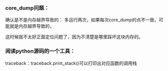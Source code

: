 ### core_dump问题：

确认是不是内存越界导致的： 多运行两次，如果每次core_dump的点不一致，可能就是内存越界导致的，

这时候就不太好正面定位问题了，因为不清楚是哪里踩坏这块内存的。


### 阅读python源码的一个工具：

traceback：traceback.print_stack()可以打印出对应函数的调用栈
